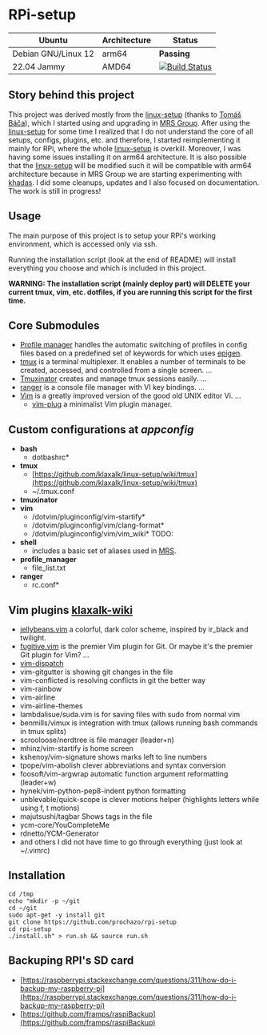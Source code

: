 # RPi-setup

| Ubuntu               | Architecture | Status                                                                                                                                                           |
| -------------------- | ------------ | ---------------------------------------------------------------------------------------------------------------------------------------------------------------- |
| Debian GNU/Linux 12  | arm64        |  **Passing**                                                                                                                                                     |
| 22.04 Jammy          | AMD64        |   [![Build Status](https://github.com/prochazo/rpi-setup/workflows/Jammy/badge.svg)](https://github.com/prochazo/rpi-setup/actions)                              |

## Story behind this project
This project was derived mostly from the [linux-setup](https://github.com/klaxalk/linux-setup) (thanks to [Tomáš Báča](https://github.com/klaxalk)), which I started using and upgrading in [MRS Group](https://github.com/ctu-mrs). 
After using the [linux-setup](https://github.com/klaxalk/linux-setup) for some time I realized that I do not understand the core of all setups, configs, plugins, etc. and therefore, I started reimplementing it mainly for RPi, where the whole [linux-setup](https://github.com/klaxalk/linux-setup) is overkill. 
Moreover, I was having some issues installing it on arm64 architecture. 
It is also possible that the [linux-setup](https://github.com/klaxalk/linux-setup) will be modified such it will be compatible with arm64 architecture because in MRS Group we are starting experimenting with [khadas](https://www.khadas.com/vim3).
I did some cleanups, updates and I also focused on documentation.
The work is still in progress!

## Usage 
The main purpose of this project is to setup your RPi's working environment, which is accessed only via ssh.

Running the installation script (look at the end of README) will install everything you choose and which is included in this project.

**WARNING: The installation script (mainly deploy part) will DELETE your current tmux, vim, etc. dotfiles, if you are running this script for the first time.**

## Core Submodules
- [Profile manager](https://github.com/klaxalk/profile_manager) handles the automatic switching of profiles in config files based on a predefined set of keywords for which uses [epigen](https://github.com/klaxalk/epigen).
- [tmux](https://github.com/tmux/tmux) is a terminal multiplexer.  It enables a number of terminals to be created, accessed, and controlled from a single screen. ...
- [Tmuxinator](https://github.com/tmuxinator/tmuxinator) creates and manage tmux sessions easily. ...
- [ranger](https://github.com/ranger/ranger) is a console file manager with VI key bindings. ...
- [Vim](https://github.com/vim/vim.git) is a greatly improved version of the good old UNIX editor Vi. ...
     * [vim-plug](https://github.com/junegunn/vim-plug) a minimalist Vim plugin manager.

## Custom configurations at *appconfig*
- **bash**
   * dotbashrc*
- **tmux**
   * [https://github.com/klaxalk/linux-setup/wiki/tmux](https://github.com/klaxalk/linux-setup/wiki/tmux)
   * ~/.tmux.conf 
- **tmuxinator**
- **vim**
   * /dotvim/pluginconfig/vim-startify*
   * /dotvim/pluginconfig/vim/clang-format*
   * /dotvim/pluginconfig/vim/vim_wiki* TODO:
- **shell**
   * includes a basic set of aliases used in [MRS](https://github.com/ctu-mrs).
- **profile_manager**
   * file_list.txt
- **ranger** 
   * rc.conf*
 
## Vim plugins [klaxalk-wiki](https://github.com/klaxalk/linux-setup/wiki/vim)
+ [jellybeans.vim](https://github.com/nanotech/jellybeans.vim) a colorful, dark color scheme, inspired by ir_black and twilight.
+ [fugitive.vim](https://github.com/tpope/vim-fugitive) is the premier Vim plugin for Git. Or maybe it's the premier Git plugin for Vim? ...
+ [vim-dispatch](https://github.com/tpope/vim-dispatch)
+ vim-gitgutter is showing git changes in the file
+ vim-conflicted is resolving conflicts in git the better way
+ vim-rainbow
+ vim-airline
+ vim-airline-themes
+ lambdalisue/suda.vim  is for saving files with sudo from normal vim
+ benmills/vimux is integration with tmux (allows running bash commands in tmux splits)
+ scrooloose/nerdtree is file manager (leader+n)
+ mhinz/vim-startify is home screen
+ kshenoy/vim-signature shows marks left to line numbers
+ tpope/vim-abolish clever abbreviations and syntax conversion
+ foosoft/vim-argwrap automatic function argument reformatting (leader+w)
+ hynek/vim-python-pep8-indent python formatting
+ unblevable/quick-scope is clever motions helper (highlights letters while using f, t motions)
+ majutsushi/tagbar Shows tags in the file
+ ycm-core/YouCompleteMe
+ rdnetto/YCM-Generator
+ and others I did not have time to go through everything (just look at ~/.vimrc)

## Installation
```
cd /tmp
echo "mkdir -p ~/git
cd ~/git
sudo apt-get -y install git
git clone https://github.com/prochazo/rpi-setup
cd rpi-setup
./install.sh" > run.sh && source run.sh
```

## Backuping RPI's SD card
- [https://raspberrypi.stackexchange.com/questions/311/how-do-i-backup-my-raspberry-pi](https://raspberrypi.stackexchange.com/questions/311/how-do-i-backup-my-raspberry-pi)
- [https://github.com/framps/raspiBackup](https://github.com/framps/raspiBackup)
